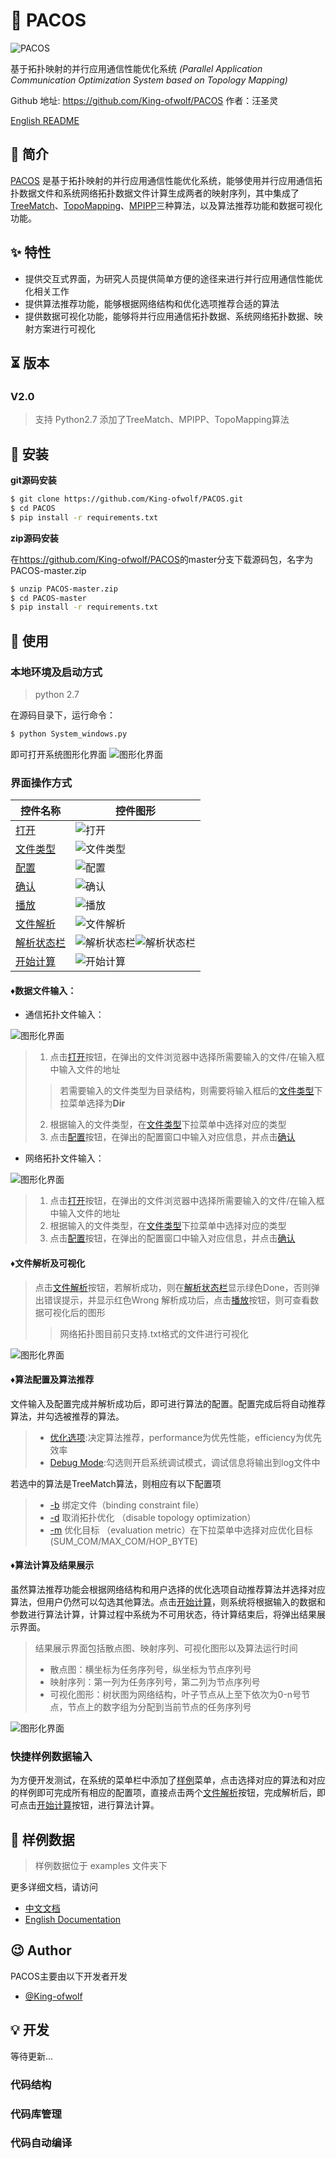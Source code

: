 # 📃 PACOS

![PACOS](https://github.com/King-ofwolf/PACOS/blob/master/Layout/png/1208066.png)

基于拓扑映射的并行应用通信性能优化系统
*(Parallel Application Communication Optimization System based on Topology Mapping)*

Github 地址: <https://github.com/King-ofwolf/PACOS>
作者：汪圣灵

[English README](README.en.md)

## 📣 简介

[PACOS](https://github.com/King-ofwolf/PACOS) 是基于拓扑映射的并行应用通信性能优化系统，能够使用并行应用通信拓扑数据文件和系统网络拓扑数据文件计算生成两者的映射序列，其中集成了[TreeMatch](http://treematch.gforge.inria.fr/)、[TopoMapping](https://dl.acm.org/citation.cfm?id=3079104)、[MPIPP](https://dl.acm.org/citation.cfm?id=1183451)三种算法，以及算法推荐功能和数据可视化功能。

## ✨ 特性

* 提供交互式界面，为研究人员提供简单方便的途径来进行并行应用通信性能优化相关工作
* 提供算法推荐功能，能够根据网络结构和优化选项推荐合适的算法
* 提供数据可视化功能，能够将并行应用通信拓扑数据、系统网络拓扑数据、映射方案进行可视化

## ⏳ 版本

### V2.0

> 支持 Python2.7
> 添加了TreeMatch、MPIPP、TopoMapping算法

## 🔰 安装

**git源码安装**
```bash
$ git clone https://github.com/King-ofwolf/PACOS.git
$ cd PACOS
$ pip install -r requirements.txt
```
**zip源码安装**

在<https://github.com/King-ofwolf/PACOS>的master分支下载源码包，名字为PACOS-master.zip
```bash
$ unzip PACOS-master.zip
$ cd PACOS-master
$ pip install -r requirements.txt
```
## 📝 使用

### 本地环境及启动方式
> python 2.7
> 
在源码目录下，运行命令：
```bash
$ python System_windows.py
```
即可打开系统图形化界面
![图形化界面](https://github.com/King-ofwolf/PACOS/blob/master/Layout/img/main.png)

### 界面操作方式

控件名称 | 控件图形
--------|-------
[打开]()|![打开](https://github.com/King-ofwolf/PACOS/blob/master/Layout/img/open.png)
[文件类型]()|![文件类型](https://github.com/King-ofwolf/PACOS/blob/master/Layout/img/file_type.png)
[配置]()|![配置](https://github.com/King-ofwolf/PACOS/blob/master/Layout/img/settings.png)
[确认]()|![确认](https://github.com/King-ofwolf/PACOS/blob/master/Layout/img/ensure.png)
[播放]()|![播放](https://github.com/King-ofwolf/PACOS/blob/master/Layout/img/play.png)
[文件解析]()|![文件解析](https://github.com/King-ofwolf/PACOS/blob/master/Layout/img/file_analysis.png)
[解析状态栏]()|![解析状态栏](https://github.com/King-ofwolf/PACOS/blob/master/Layout/img/analysis_done.png)![解析状态栏](https://github.com/King-ofwolf/PACOS/blob/master/Layout/img/analysis_wrong.png)
[开始计算]()|![开始计算](https://github.com/King-ofwolf/PACOS/blob/master/Layout/img/caculate.png)

#### &diams;数据文件输入：

- 通信拓扑文件输入：

![图形化界面](https://github.com/King-ofwolf/PACOS/blob/master/Layout/img/task_input_line.png)

> 1. 点击[打开]()按钮，在弹出的文件浏览器中选择所需要输入的文件/在输入框中输入文件的地址
> >若需要输入的文件类型为目录结构，则需要将输入框后的[文件类型]()下拉菜单选择为**Dir**
> 
> 2. 根据输入的文件类型，在[文件类型]()下拉菜单中选择对应的类型
> 3. 点击[配置]()按钮，在弹出的配置窗口中输入对应信息，并点击[确认]()

- 网络拓扑文件输入：

![图形化界面](https://github.com/King-ofwolf/PACOS/blob/master/Layout/img/net_input_line.png)

> 1. 点击[打开]()按钮，在弹出的文件浏览器中选择所需要输入的文件/在输入框中输入文件的地址
> 2. 根据输入的文件类型，在[文件类型]()下拉菜单中选择对应的类型
> 3. 点击[配置]()按钮，在弹出的配置窗口中输入对应信息，并点击[确认]()

#### &diams;文件解析及可视化

> 点击[文件解析]()按钮，若解析成功，则在[解析状态栏]()显示绿色Done，否则弹出错误提示，并显示红色Wrong
> 解析成功后，点击[播放]()按钮，则可查看数据可视化后的图形
> > 网络拓扑图目前只支持.txt格式的文件进行可视化

![图形化界面](https://github.com/King-ofwolf/PACOS/blob/master/Layout/img/TaskGraph.png)

#### &diams;算法配置及算法推荐

文件输入及配置完成并解析成功后，即可进行算法的配置。配置完成后将自动推荐算法，并勾选被推荐的算法。
> - [优化选项]():决定算法推荐，performance为优先性能，efficiency为优先效率
> - [Debug Mode]():勾选则开启系统调试模式，调试信息将输出到log文件中

若选中的算法是TreeMatch算法，则相应有以下配置项
> - [-b]() 绑定文件（binding constraint file）
> - [-d]() 取消拓扑优化 （disable topology optimization）
> - [-m]() 优化目标 （evaluation metric）在下拉菜单中选择对应优化目标(SUM_COM/MAX_COM/HOP_BYTE)

#### &diams;算法计算及结果展示

虽然算法推荐功能会根据网络结构和用户选择的优化选项自动推荐算法并选择对应算法，但用户仍然可以勾选其他算法。点击[开始计算]()，则系统将根据输入的数据和参数进行算法计算，计算过程中系统为不可用状态，待计算结束后，将弹出结果展示界面。
> 结果展示界面包括散点图、映射序列、可视化图形以及算法运行时间
> - 散点图：横坐标为任务序列号，纵坐标为节点序列号
> - 映射序列：第一列为任务序列号，第二列为节点序列号
> - 可视化图形：树状图为网络结构，叶子节点从上至下依次为0-n号节点，节点上的数字组为分配到当前节点的任务序列号

![图形化界面](https://github.com/King-ofwolf/PACOS/blob/master/Layout/img/result_show.png)

### 快捷样例数据输入 

为方便开发测试，在系统的菜单栏中添加了[样例]()菜单，点击选择对应的算法和对应的样例即可完成所有相应的配置项，直接点击两个[文件解析]()按钮，完成解析后，即可点击[开始计算]()按钮，进行算法计算。

## 🔖 样例数据

> 样例数据位于 examples 文件夹下

更多详细文档，请访问

* [中文文档](README.md)
* [English Documentation](README.en.md)

## 😉 Author

PACOS主要由以下开发者开发

* [@King-ofwolf](https://github.com/King-ofwolf/)

## 💡 开发
等待更新...
### 代码结构
### 代码库管理
### 代码自动编译


